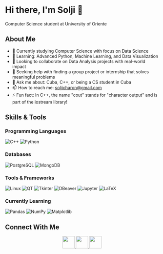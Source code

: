 # Hi there, I'm Solji 👋

Computer Science student at University of Oriente <img src="https://cdn.countryflags.com/thumbs/cuba/flag-3d-250.png" height="15" />

## About Me

- 🔭 Currently studying Computer Science with focus on Data Science
- 🌱 Learning: Advanced Python, Machine Learning, and Data Visualization
- 👯 Looking to collaborate on Data Analysis projects with real-world impact
- 🤔 Seeking help with finding a group project or internship that solves meaningful problems
- 💬 Ask me about: Cuba, C++, or being a CS student in Cuba
- 📫 How to reach me: [soljicharon@gmail.com](mailto:soljicharon@gmail.com)
- ⚡ Fun fact: In C++, the name "cout" stands for "character output" and is part of the iostream library!

## Skills & Tools

### Programming Languages
![C++](https://img.shields.io/badge/-C++-00599C?style=flat&logo=c%2B%2B&logoColor=white)
![Python](https://img.shields.io/badge/-Python-3776AB?style=flat&logo=python&logoColor=white)

### Databases
![PostgreSQL](https://img.shields.io/badge/-PostgreSQL-336791?style=flat&logo=postgresql&logoColor=white)
![MongoDB](https://img.shields.io/badge/-MongoDB-47A248?style=flat&logo=mongodb&logoColor=white)

### Tools & Frameworks
![Linux](https://img.shields.io/badge/-Linux-FCC624?style=flat&logo=linux&logoColor=black)
![QT](https://img.shields.io/badge/-QT-41CD52?style=flat&logo=qt&logoColor=white)
![Tkinter](https://img.shields.io/badge/-Tkinter-3776AB?style=flat&logo=python&logoColor=white)
![DBeaver](https://img.shields.io/badge/-DBeaver-372923?style=flat&logo=dbeaver&logoColor=white)
![Jupyter](https://img.shields.io/badge/-Jupyter-F37626?style=flat&logo=jupyter&logoColor=white)
![LaTeX](https://img.shields.io/badge/-LaTeX-008080?style=flat&logo=latex&logoColor=white)

### Currently Learning
![Pandas](https://img.shields.io/badge/-Pandas-150458?style=flat&logo=pandas&logoColor=white)
![NumPy](https://img.shields.io/badge/-NumPy-013243?style=flat&logo=numpy&logoColor=white)
![Matplotlib](https://img.shields.io/badge/-Matplotlib-11557C?style=flat&logo=python&logoColor=white)

## Connect With Me

<p align="center">
  <a href="https://t.me/anoncilllo">
    <img src="https://upload.wikimedia.org/wikipedia/commons/8/82/Telegram_logo.svg" width="40" height="40"/>
  </a>
  <a href="https://x.com/ssoooljii">
    <img src="https://upload.wikimedia.org/wikipedia/commons/5/57/X_logo_2023_%28white%29.png" width="40" height="40"/>
  </a>
  <a href="mailto:soljicharon@gmail.com">
    <img src="https://upload.wikimedia.org/wikipedia/commons/7/7e/Gmail_icon_%282020%29.svg" width="40" height="40"/>
  </a>
</p>
